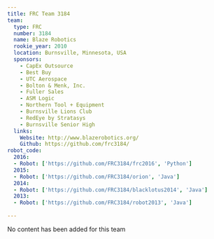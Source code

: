 ```yaml
---
title: FRC Team 3184
team:
  type: FRC
  number: 3184
  name: Blaze Robotics
  rookie_year: 2010
  location: Burnsville, Minnesota, USA
  sponsors:
    - CapEx Outsource
    - Best Buy
    - UTC Aerospace
    - Bolton & Menk, Inc.
    - Fuller Sales
    - ASM Logic
    - Northern Tool + Equipment
    - Burnsville Lions Club
    - RedEye by Stratasys
    - Burnsville Senior High
  links:
    Website: http://www.blazerobotics.org/
    Github: https://github.com/frc3184/
robot_code:
  2016:
  - Robot: ['https://github.com/FRC3184/frc2016', 'Python']
  2015:
  - Robot: ['https://github.com/FRC3184/orion', 'Java']
  2014:
  - Robot: ['https://github.com/FRC3184/blacklotus2014', 'Java']
  2013:
  - Robot: ['https://github.com/FRC3184/robot2013', 'Java']
  
---
```

No content has been added for this team